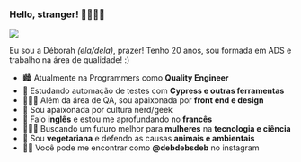 ### Hello, stranger! 🚀👩🏼‍🚀 

![](https://media0.giphy.com/media/ChpOyeacGmpQk/giphy.gif?cid=ecf05e4768fgrbzbtkhu62s3qb4m7ketg93odo37l93f35xk&rid=giphy.gif)

Eu sou a Déborah *(ela/dela)*, prazer! Tenho 20 anos, sou formada em ADS e trabalho na área de qualidade! :)

- 🏙️ Atualmente na Programmers como **Quality Engineer**
- 🚀 Estudando automação de testes com **Cypress e outras ferramentas**
- 👩🏻‍💻 Além da área de QA, sou apaixonada por **front end e design**
- 👾 Sou apaixonada por cultura nerd/geek
- 💬 Falo **inglês** e estou me aprofundando no **francês**
- 👩🏻‍🔬 Buscando um futuro melhor para **mulheres** na **tecnologia e ciência**
- 🌱 Sou **vegetariana** e defendo as causas **animais e ambientais**
- 🤳🏻 Você pode me encontrar como **@debdebsdeb** no instagram
